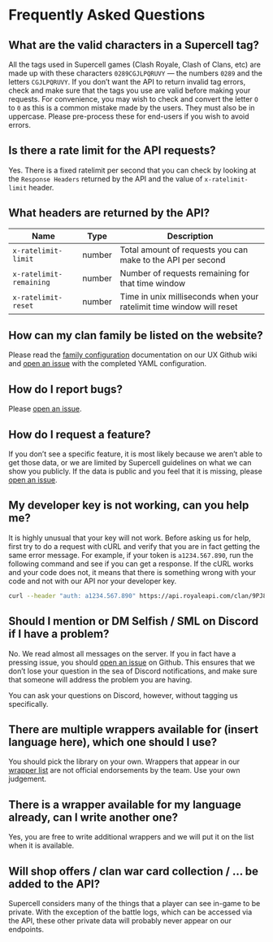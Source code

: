 # Frequently Asked Questions

## What are the valid characters in a Supercell tag?

All the tags used in Supercell games (Clash Royale, Clash of Clans, etc) are made up with these characters `0289CGJLPQRUVY` — the numbers `0289` and the letters `CGJLPQRUVY`. If you don’t want the API to return invalid tag errors, check and make sure that the tags you use are valid before making your requests. For convenience, you may wish to check and convert the letter `O` to `0` as this is a common mistake made by the users. They must also be in uppercase. Please pre-process these for end-users if you wish to avoid errors.

## Is there a rate limit for the API requests?

Yes. There is a fixed ratelimit per second that you can check by looking at the `Response Headers` returned by the API and the value of `x-ratelimit-limit` header.

## What headers are returned by the API?
Name | Type | Description
--- | --- | ---
`x-ratelimit-limit` | number | Total amount of requests you can make to the API per second
`x-ratelimit-remaining` | number | Number of requests remaining for that time window
`x-ratelimit-reset` | number | Time in unix milliseconds when your ratelimit time window will reset

## How can my clan family be listed on the website?

Please read the [family configuration](https://github.com/RoyaleAPI/cr-api-ux/wiki/Family-Config) documentation on our UX Github wiki and [open an issue](https://github.com/RoyaleAPI/cr-api-ux/issues) with the completed YAML configuration.

## How do I report bugs?

Please [open an issue](https://github.com/RoyaleAPI/cr-api/issues).

## How do I request a feature?

If you don’t see a specific feature, it is most likely because we aren’t able to get those data, or we are limited by Supercell guidelines on what we can show you publicly. If the data is public and you feel that it is missing, please [open an issue](https://github.com/RoyaleAPI/cr-api/issues).

## My developer key is not working, can you help me?

It is highly unusual that your key will not work. Before asking us for help, first try to do a request with cURL and verify that you are in fact getting the same error message. For example, if your token is `a1234.567.890`, run the following command and see if you can get a response. If the cURL works and your code does not, it means that there is something wrong with your code and not with our API nor your developer key.

```bash
curl --header "auth: a1234.567.890" https://api.royaleapi.com/clan/9PJ82CRC
```

## Should I mention or DM Selfish / SML on Discord if I have a problem?

No. We read almost all messages on the server. If you in fact have a pressing issue, you should [open an issue](https://github.com/RoyaleAPI/cr-api/issues) on Github. This ensures that we don’t lose your question in the sea of Discord notifications, and make sure that someone will address the problem you are having.

You can ask your questions on Discord, however, without tagging us specifically.

## There are multiple wrappers available for (insert language here), which one should I use?

You should pick the library on your own. Wrappers that appear in our [wrapper list](/wrappers.md) are not official endorsements by the team. Use your own judgement.

## There is a wrapper available for my language already, can I write another one?

Yes, you are free to write additional wrappers and we will put it on the list when it is available.

## Will shop offers / clan war card collection / … be added to the API?

Supercell considers many of the things that a player can see in-game to be private. With the exception of the battle logs, which can be accessed via the API, these other private data will probably never appear on our endpoints.
